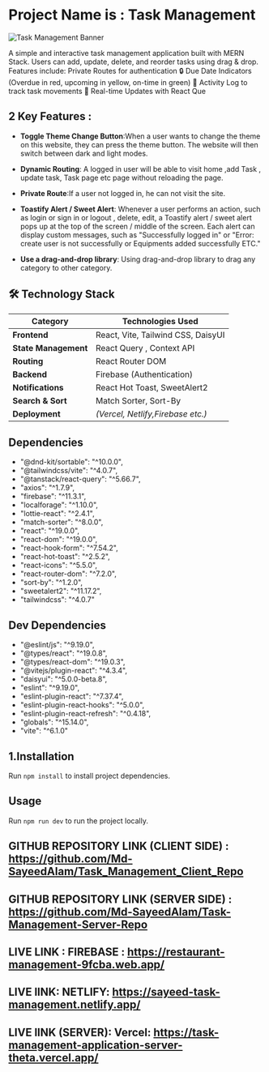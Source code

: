 # Project Name is : Task Management
![ Task Management Banner](./public/taskmanagement.png)

A simple and interactive task management application built with MERN Stack. Users can add, update, delete, and reorder tasks using drag & drop. Features include: Private Routes for authentication 🔒 Due Date Indicators (Overdue in red, upcoming in yellow, on-time in green) 📅 Activity Log to track task movements 📜 Real-time Updates with React Que


## 2 Key Features :

- **Toggle Theme Change Button**:When a user wants to change the theme on this website, they can press the theme button. The website will then switch between dark and light modes.

- **Dynamic Routing**: A logged in user will be able to visit home ,add Task , update task, Task page  etc page without reloading the page.



- **Private Route**:If a user not logged in, he can not visit the site.

- **Toastify Alert / Sweet Alert**: Whenever a user performs an action, such as login or sign in or logout , delete, edit, a Toastify alert / sweet alert pops up at the top of the screen / middle of the screen. Each alert can display custom messages, such as "Successfully logged in" or "Error: create user is not successfully or Equipments added successfully ETC."




- **Use a drag-and-drop library**: Using   drag-and-drop library to drag any category to other category.





## 🛠️ **Technology Stack**  

| **Category**         | **Technologies Used**                      |
|----------------------|-------------------------------------------|
| **Frontend**         | React, Vite, Tailwind CSS, DaisyUI        |
| **State Management** | React Query , Context API                              |                         
| **Routing**          | React Router DOM                          |
| **Backend**          | Firebase (Authentication)                 |                             
| **Notifications**    | React Hot Toast, SweetAlert2              |
| **Search & Sort**    | Match Sorter, Sort-By                     |
| **Deployment**       | *(Vercel, Netlify,Firebase etc.)*                 |  

## **Dependencies**  

   - "@dnd-kit/sortable": "^10.0.0",
   - "@tailwindcss/vite": "^4.0.7",
   - "@tanstack/react-query": "^5.66.7",
   - "axios": "^1.7.9",
   - "firebase": "^11.3.1",
   - "localforage": "^1.10.0",
   - "lottie-react": "^2.4.1",
   - "match-sorter": "^8.0.0",
   - "react": "^19.0.0",
   - "react-dom": "^19.0.0",
   - "react-hook-form": "^7.54.2",
   - "react-hot-toast": "^2.5.2",
   - "react-icons": "^5.5.0",
   - "react-router-dom": "^7.2.0",
   - "sort-by": "^1.2.0",
   - "sweetalert2": "^11.17.2",
   - "tailwindcss": "^4.0.7"
  
## Dev Dependencies

   - "@eslint/js": "^9.19.0",
   - "@types/react": "^19.0.8",
   - "@types/react-dom": "^19.0.3",
   - "@vitejs/plugin-react": "^4.3.4",
   - "daisyui": "^5.0.0-beta.8",
   - "eslint": "^9.19.0",
   - "eslint-plugin-react": "^7.37.4",
   - "eslint-plugin-react-hooks": "^5.0.0",
   - "eslint-plugin-react-refresh": "^0.4.18",
   - "globals": "^15.14.0",
   - "vite": "^6.1.0"
 

## 1.Installation

Run `npm install` to install project dependencies.

## Usage

Run `npm run dev` to run the project locally.


## GITHUB REPOSITORY LINK (CLIENT SIDE) : https://github.com/Md-SayeedAlam/Task_Management_Client_Repo

## GITHUB REPOSITORY LINK (SERVER SIDE) : https://github.com/Md-SayeedAlam/Task-Management-Server-Repo

## LIVE LINK : FIREBASE : https://restaurant-management-9fcba.web.app/

## LIVE lINK: NETLIFY:  https://sayeed-task-management.netlify.app/

## LIVE lINK (SERVER): Vercel: https://task-management-application-server-theta.vercel.app/

